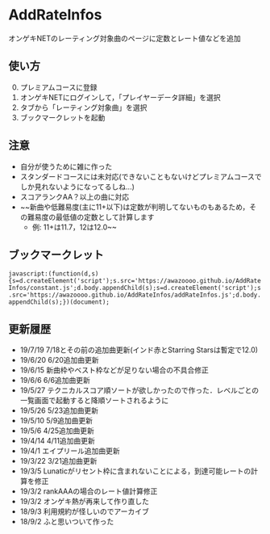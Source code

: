 # AddRateInfos
オンゲキNETのレーティング対象曲のページに定数とレート値などを追加

## 使い方
  0. プレミアムコースに登録
  1. オンゲキNETにログインして，「プレイヤーデータ詳細」を選択
  2. タブから「レーティング対象曲」を選択
  3. ブックマークレットを起動

## 注意
  * 自分が使うために雑に作った
  * スタンダードコースには未対応(できないこともないけどプレミアムコースでしか見れないようになってるしね...)
  * スコアランクAA？以上の曲に対応
  * ~~新曲や低難易度(主に11+以下)は定数が判明してないものもあるため，その難易度の最低値の定数として計算します
    * 例: 11+は11.7，12は12.0~~

## ブックマークレット
```javascript:(function(d,s){s=d.createElement('script');s.src='https://awazoooo.github.io/AddRateInfos/constant.js';d.body.appendChild(s);s=d.createElement('script');s.src='https://awazoooo.github.io/AddRateInfos/addRateInfos.js';d.body.appendChild(s);})(document);```


## 更新履歴
  * 19/7/19 7/18とその前の追加曲更新(インド赤とStarring Starsは暫定で12.0)
  * 19/6/20 6/20追加曲更新
  * 19/6/15 新曲枠やベスト枠などが足りない場合の不具合修正
  * 19/6/6  6/6追加曲更新
  * 19/5/27 テクニカルスコア順ソートが欲しかったので作った．レベルごとの一覧画面で起動すると降順ソートされるように
  * 19/5/26 5/23追加曲更新
  * 19/5/10 5/9追加曲更新
  * 19/5/6  4/25追加曲更新
  * 19/4/14 4/11追加曲更新
  * 19/4/1  エイプリール追加曲更新
  * 19/3/22 3/21追加曲更新
  * 19/3/5  Lunaticがリセント枠に含まれないことによる，到達可能レートの計算を修正
  * 19/3/2  rankAAAの場合のレート値計算修正
  * 19/3/2  オンゲキ熱が再来して作り直した
  * 18/9/3  利用規約が怪しいのでアーカイブ
  * 18/9/2  ふと思いついて作った
